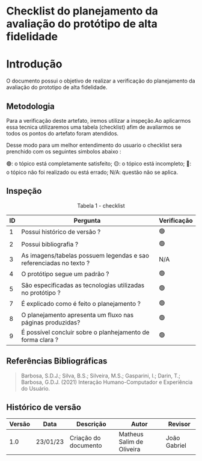 # Checklist do planejamento da avaliação do protótipo de alta fidelidade

# Introdução

O documento possui o objetivo de realizar a verificação do planejamento da avaliação do prototipo de alta fidelidade.

## Metodologia

Para a verificação deste artefato, iremos utilizar a inspeção.Ao aplicarmos essa tecnica utilizaremos uma tabela (checklist) afim de avaliarmos se todos os pontos do artefato foram atendidos.

Desse modo para um melhor entendimento do usuario o checklist sera prenchido com os seguintes simbolos abaixo :

🟢: o tópico está completamente satisfeito;
🟡: o tópico está incompleto;
🔴: o tópico não foi realizado ou está errado;
N/A: questão não se aplica.

## Inspeção

<figcaption><center>
    Tabela 1 - checklist
</figcaption>

| ID  | Pergunta                                                           | Verificação |
| --- | ------------------------------------------------------------------ | ----------- |
| 1   | Possui histórico de versão ?                                       | 🟢          |
| 2   | Possui bibliografia ?                                              | 🟢          |
| 3   | As imagens/tabelas possuem legendas e sao referenciadas no texto ? | N/A         |
| 4   | O protótipo segue um padrão ?                                      | 🟢          |
| 5   | São especificadas as tecnologias utilizadas no protótipo ?         | 🟢          |
| 7   | É explicado como é feito o planejamento ?                          | 🟢          |
| 8   | O planejamento apresenta um fluxo nas páginas produzidas?          | 🟢          |
| 9   | É possível concluir sobre o planhejamento de forma clara ?         | 🟢          |

## Referências Bibliográficas

> Barbosa, S.D.J.; Silva, B.S.; Silveira, M.S.; Gasparini, I.; Darin, T.; Barbosa, G.D.J. (2021) Interação Humano-Computador e Experiência do Usuário.

## Histórico de versão

| Versão | Data     | Descrição            | Autor                     | Revisor      |
| ------ | -------- | -------------------- | ------------------------- | ------------ |
| 1.0    | 23/01/23 | Criação do documento | Matheus Salim de Oliveira | João Gabriel |
